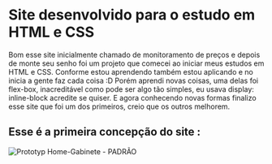 # Site desenvolvido para o estudo em HTML  e CSS
 
Bom esse site inicialmente chamado de monitoramento de preços e depois de monte seu senho foi um projeto que comecei ao iniciar meus estudos em HTML e CSS. 
Conforme estou aprendendo também estou aplicando e no inicia a gente faz cada coisa :D
Porém aprendi novas coisas, uma delas foi flex-box, inacreditável como pode ser algo tão simples, eu usava display: inline-block acredite se quiser. 
E agora conhecendo novas formas finalizo esse site que foi um dos primeiros, creio que os outros melhorem. 				
## Esse é a primeira concepção do site : 
![Prototyp Home-Gabinete - PADRÃO](https://user-images.githubusercontent.com/82846802/168454291-a0ec43bd-b097-49cd-a70e-61c894e0f9c3.jpg)
